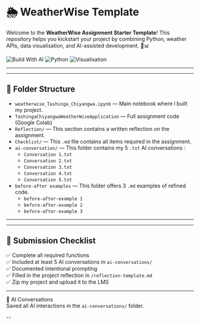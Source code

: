# 🌦️ WeatherWise Template

Welcome to the **WeatherWise Assignment Starter Template**! This repository helps you kickstart your project by combining Python, weather APIs, data visualisation, and AI-assisted development. 🤖📊

![Build With AI](https://img.shields.io/badge/Built_with-AI-blueviolet?logo=openai)
![Python](https://img.shields.io/badge/Made_with-Python-3776AB?logo=python)
![Visualisation](https://img.shields.io/badge/Includes-Visualisations-orange?logo=plotly)

---

---

## 📁 Folder Structure

- `weatherwise_Tashinga_Chiyangwa.ipynb` — Main notebook where l built my project.
- `TashingaChiyangwaWeatherWiseApplication` — Full assignment code (Google Colab)
- `Reflection/` — This section contains a written reflection on the assignment. 
- `Checklist/` — This `.md` file contains all items required in the assignment. 
- `ai-conversation/` — This folder contains my 5 `.txt` AI conversations :
  - `Conversation 1.txt` 
  - `Conversation 2.txt` 
  - `Conversation 3.txt` 
  - `Conversation 4.txt`
  - `Conversation 5.txt`
- `before-after examples` — This folder offers 3 `.md` examples of refined code. 
  - `before-after-example 1`
  - `before-after-example 2`
  - `before-after-example 3`

---

---

## 📓 Submission Checklist

✅ Complete all required functions  
✅ Included at least 5 AI conversations in `ai-conversations/`  
✅ Documented intentional prompting  
✅ Filled in the project reflection in `/reflection-template.md`  
✅ Zip my project and upload it to the LMS  

---

🧠 AI Conversations  
Saved all AI interactions in the `ai-conversations/` folder.  

--
